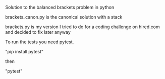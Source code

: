 Solution to the balanced brackets problem in python

brackets_canon.py is the canonical solution with a stack

brackets.py is my version I tried to do for a coding challenge on hired.com and decided to fix later anyway

To run the tests you need pytest.

"pip install pytest"

then

"pytest"
